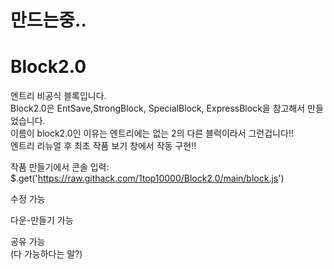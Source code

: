 # 만드는중..
# Block2.0
엔트리 비공식 블록입니다.  <br>
Block2.0은 EntSave,StrongBlock, SpecialBlock, ExpressBlock을 참고해서 만들었습니다.<br>
이름이 block2.0인 이유는 엔트리에는 없는 2의 다른 블럭이라서 그런겁니다!!  <br>
엔트리 리뉴얼 후 최초 작품 보기 창에서 작동 구현!! <br>


작품 만들기에서 콘솔 입력: $.get('https://raw.githack.com/1top10000/Block2.0/main/block.js')  <br>

수정 가능  <br>

다운-만들기 가능  <br>

공유 가능  <br>
(다 가능하다는 말?)  
